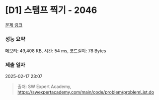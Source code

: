 # [D1] 스탬프 찍기 - 2046 

[문제 링크](https://swexpertacademy.com/main/code/problem/problemDetail.do?contestProbId=AV5QKdT6AyYDFAUq) 

### 성능 요약

메모리: 49,408 KB, 시간: 54 ms, 코드길이: 78 Bytes

### 제출 일자

2025-02-17 23:07



> 출처: SW Expert Academy, https://swexpertacademy.com/main/code/problem/problemList.do